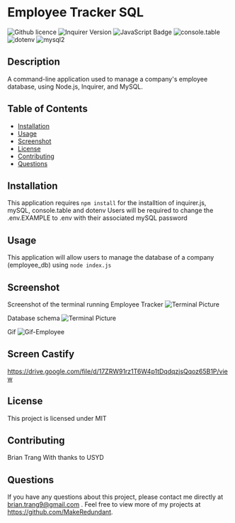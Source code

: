 # Employee Tracker SQL
![Github licence](http://img.shields.io/badge/license-MIT-blue.svg)
![Inquirer Version](https://img.shields.io/badge/Inquirer-8.2.4-blue.svg)
![JavaScript Badge](https://img.shields.io/badge/JavaScript-100%25-yellow.svg)
![console.table](https://img.shields.io/console.table/v/console.table.svg)
![dotenv](https://img.shields.io/npm/v/dotenv.svg?color=green)
![mysql2](https://img.shields.io/npm/v/mysql2.svg?color=orange)
   
## Description 
A command-line application used to manage a company's employee database, using Node.js, Inquirer, and MySQL.
  
## Table of Contents
* [Installation](#installation)
* [Usage](#usage)
* [Screenshot](#screenshot)
* [License](#license)
* [Contributing](#contributing)
* [Questions](#questions)
    
 ## Installation 

This application requires ```npm install``` for the installtion of inquirer.js, mySQL, console.table and dotenv
Users will be required to change the .env.EXAMPLE to .env with their associated mySQL password
  
## Usage 
This application will allow users to manage the database of a company (employee_db) using 
 ```node index.js```

## Screenshot
Screenshot of the terminal running Employee Tracker
![Terminal Picture](./Assets/Terminal%20Picture.png)

Database schema
![Terminal Picture](./Assets/employee_db.png)

Gif
![Gif-Employee](./Assets/Employee-Tracker_SQL.gif)

## Screen Castify
https://drive.google.com/file/d/17ZRW91rz1T6W4p1tDqdqzjsQqoz65B1P/view
  
## License 
This project is licensed under MIT
  
## Contributing 
Brian Trang
With thanks to USYD
    
## Questions
If you have any questions about this project, please contact me directly at brian.trang9@gmail.com . Feel free to view more of my projects at https://github.com/MakeRedundant.
